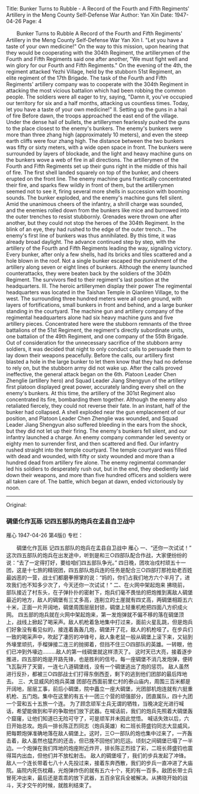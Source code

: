 Title: Bunker Turns to Rubble - A Record of the Fourth and Fifth Regiments' Artillery in the Meng County Self-Defense War
Author: Yan Xin
Date: 1947-04-26
Page: 4

　　Bunker Turns to Rubble
    A Record of the Fourth and Fifth Regiments' Artillery in the Meng County Self-Defense War
    Yan Xin
        I. "Let you have a taste of your own medicine!"
    On the way to this mission, upon hearing that they would be cooperating with the 304th Regiment, the artillerymen of the Fourth and Fifth Regiments said one after another, "We must fight well and win glory for our Fourth and Fifth Regiments."
    On the evening of the 4th, the regiment attacked Yezhi Village, held by the stubborn 51st Regiment, an elite regiment of the 17th Brigade. The task of the Fourth and Fifth Regiments' artillery company was to cooperate with the 304th Regiment in attacking the most vicious battalion which had been robbing the common people. The soldiers were all eager to try, saying, "Damn it, you've occupied our territory for six and a half months, attacking us countless times. Today, let you have a taste of your own medicine!"
            II. Setting up the guns in a hail of fire
    Before dawn, the troops approached the east end of the village. Under the dense hail of bullets, the artillerymen fearlessly pushed the guns to the place closest to the enemy's bunkers. The enemy's bunkers were more than three zhang high (approximately 10 meters), and even the steep earth cliffs were four zhang high. The distance between the two bunkers was fifty or sixty meters, with a wide open space in front. The bunkers were surrounded by layers of blockade, and the light and heavy machine guns on the bunkers wove a web of fire in all directions.
    The artillerymen of the Fourth and Fifth Regiments set up their guns right in the middle of this hail of fire. The first shell landed squarely on top of the bunker, and cheers erupted on the front line. The enemy machine guns frantically concentrated their fire, and sparks flew wildly in front of them, but the artillerymen seemed not to see it, firing several more shells in succession with booming sounds. The bunker exploded, and the enemy's machine guns fell silent. Amid the unanimous cheers of the infantry, a shrill charge was sounded, and the enemies rolled down from the bunkers like mice and burrowed into the outer trenches to resist stubbornly. Grenades were thrown one after another, but they could not stop the heroes of the 304th Regiment. In the blink of an eye, they had rushed to the edge of the outer trench... The enemy's first line of bunkers was thus annihilated.
    By this time, it was already broad daylight. The advance continued step by step, with the artillery of the Fourth and Fifth Regiments leading the way, signaling victory. Every bunker, after only a few shells, had its bricks and tiles scattered and a hole blown in the roof. Not a single bunker escaped the punishment of the artillery along seven or eight lines of bunkers.
    Although the enemy launched counterattacks, they were beaten back by the soldiers of the 304th Regiment. The survivors fled to their regiment's last position at the headquarters.
            III. The heroic artillerymen display their power
    The regimental headquarters was located in the Taishan Temple in Qianliren Village, to the west. The surrounding three hundred meters were all open ground, with layers of fortifications, small bunkers in front and behind, and a large bunker standing in the courtyard. The machine gun and artillery company of the regimental headquarters alone had six heavy machine guns and five artillery pieces. Concentrated here were the stubborn remnants of the three battalions of the 51st Regiment, the regiment's directly subordinate units, one battalion of the 49th Regiment, and one company of the 55th Brigade.
    Out of consideration for the unnecessary sacrifice of the stubborn army soldiers, it was decided that night to only conduct calls to persuade them to lay down their weapons peacefully. Before the calls, our artillery first blasted a hole in the large bunker to let them know that they had no defense to rely on, but the stubborn army did not wake up.
    After the calls proved ineffective, the general attack began on the 6th. Platoon Leader Chen Zhenglie (artillery hero) and Squad Leader Jiang Shengyun of the artillery first platoon displayed great power, accurately landing every shell on the enemy's bunkers. At this time, the artillery of the 301st Regiment also concentrated its fire, bombarding them together. Although the enemy also retaliated fiercely, they could not reverse their fate. In an instant, half of the bunker had collapsed. A shell exploded near the gun emplacement of our position, and Platoon Leader Chen Zhenglie was wounded, and Squad Leader Jiang Shengyun also suffered bleeding in the ears from the shock, but they did not let up their firing.
    The enemy's bunkers fell silent, and our infantry launched a charge. An enemy company commander led seventy or eighty men to surrender first, and then scattered and fled. Our infantry rushed straight into the temple courtyard. The temple courtyard was filled with dead and wounded, with fifty or sixty wounded and more than a hundred dead from artillery fire alone. The enemy regimental commander led his soldiers to desperately rush out, but in the end, they obediently laid down their weapons, and more than five hundred officers and soldiers were all taken care of. The battle, which began at dawn, ended victoriously by noon.



<hr /> 

Original: 


### 碉堡化作瓦砾  记四五部队的炮兵在孟县自卫战中
雁心
1947-04-26
第4版()
专栏：

　　碉堡化作瓦砾
    记四五部队的炮兵在孟县自卫战中
    雁心
        一、“还你一次试试！”
    这次四五部队的炮兵在出发途中，听到是和三○四部队配合作战，大家便纷纷的说：“去了一定得打好，要给咱们四五部队争光。”
    四日晚，团攻冶戍村顽五十一团，这是十七旅的精锐团，四五部队炮兵连的任务是配合三○四部打那抢劫老百姓最凶恶的一营，战士们都磨拳擦掌的说：“妈的，你们占我们地方六个半月了，进攻我们也不知多少次了，今天还你一次试试！”
            二、在火网中架起炮来
    拂晓前，部队接近了村东头，在子弹扑扑的密射下，炮兵们毫不畏怯的把炮推到离敌人碉堡最近的地方，敌人的碉堡有三丈多高，连削立的土崖就有四丈高，两碉堡相距五六十米，正面一片开阔地，碉堡周围层层封锁，碉堡上轻重机枪把四面八方织成火网。
    四五部的炮兵就在火网中架起炮来，第一发炮弹就不偏不移的落在碉堡顶上，战线上掀起了喝采声。敌人机枪着急地集中打过来，面前火星乱跳，但是炮兵们好象没有看见似的，接连着轰轰几炮，碉堡开了花，敌人的机枪哑了。在步兵们一致的喝采声中，吹起了凄厉的冲锋号，敌人象老鼠一般从碉堡上滚下来，又钻到外壕里顽抗，手榴弹接二连三的抛掷着，但挡不住三○四部队的英雄。一转眼，他们已冲到外壕边………敌人的第一线碉堡就这样溃灭了。
    这时天已大亮，接着逐步推进，四五部的炮是开路先锋，也是胜利的信号。每一座碉堡不消几发炮弹，便砖飞瓦裂开了天窗，一连七八道碉堡线，没有一个碉堡逃出了炮的惩罚。
    敌人虽然进行反扑，都被三○四部战士们打得东倒西歪，剩下的逃到他们团部的最后阵地去。
            三、大显威风的炮兵英雄
    团部在西面前里仁村的泰山庙内，周围三百米都是开阔地，层层工事，前后小碉堡，院中矗立一座大碉堡，光团部机炮连就有六挺重机枪、五门炮。集中在这里的有五十一团三个营的顽强部分，团直属队，四十九团一个营和五十五旅一个连。
    为了顾念顽军士兵无谓的牺牲，当晚决定光进行喊话，希望能做到和平的争取他们放下武器。在喊话前，我们的炮兵先照着大碉堡轰个窟窿，让他们知道已无险可守了，可是顽军并未因此觉悟。
    喊话失效以后，六日开始总攻。炮兵一排长陈正烈同志（炮兵英雄）和二班长蒋盛钧同志大显威风，把每颗炮弹准确地落在敌人碉堡上。这时，三○一部队的炮也集中过来了，一齐轰击着，敌人虽然也猛烈的还击，但已挽不回他们的厄运。顷刻之间碉堡已塌了一半边。一个炮弹在我们阵地的炮座附近炸开，排长陈正烈挂了彩，二班长蒋盛钧也震得耳内出血，但他们并不放松射击。
    敌人的碉堡哑了，我们的步兵发起了冲锋。敌人一个连长带着七八十人先投过来，接着东奔西散，我们的步兵一直冲进了大庙院。庙院内死伤枕藉，光炮弹炸伤的就有五六十个，死的有一百多。敌团长带士兵冒死冲出来，最后还是乖乖的放下武器，五百余官兵全被解决。从拂晓开始的战斗，天才交午的时候，就胜利结束了。
